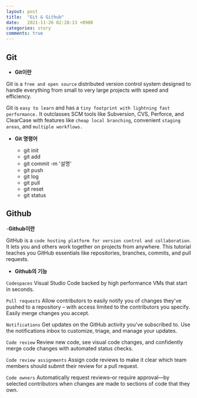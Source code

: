 ```yaml
---
layout: post
title:  "Git & Github"
date:   2021-11-26 02:28:13 +0900
categories: story
comments: true
---
```


## __Git__

- __Git이란__

Git is a `free and open source` distributed version control system designed to handle everything from small to very large projects with speed and efficiency.

Git is `easy to learn` and has a `tiny footprint with lightning fast performance.` It outclasses SCM tools like Subversion, CVS, Perforce, and ClearCase with features like `cheap local branching`, convenient `staging areas`, and `multiple workflows.`

- __Git 명령어__

    + git init
    + git add
    + git commit -m '설명'
    + git push
    + git log
    + git pull
    + git reset
    + git status

## __Github__

-__Github이란__

GitHub is a `code hosting platform for version control and collaboration`. It lets you and others work together on projects from anywhere. This tutorial teaches you GitHub essentials like repositories, branches, commits, and pull requests.

- __Github의 기능__

`Codespaces`
Visual Studio Code backed by high performance VMs that start in seconds.

`Pull requests`
Allow contributors to easily notify you of changes they've pushed to a repository – with access limited to the contributors you specify. Easily merge changes you accept.

`Notifications`
Get updates on the GitHub activity you've subscribed to. Use the notifications inbox to customize, triage, and manage your updates.

`Code review`
Review new code, see visual code changes, and confidently merge code changes with automated status checks.

`Code review assignments`
Assign code reviews to make it clear which team members should submit their review for a pull request.

`Code owners`
Automatically request reviews–or require approval—by selected contributors when changes are made to sections of code that they own.